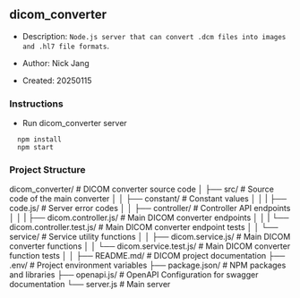 ## dicom_converter

- Description: `Node.js server that can convert .dcm files into images and .hl7 file formats`.

- Author: Nick Jang
- Created: 20250115

### Instructions

- Run dicom_converter server

```
  npm install
  npm start
```

### Project Structure
dicom_converter/                                    # DICOM converter source code
│       ├── src/                                    # Source code of the main converter
│       │   ├── constant/                           # Constant values
│       │   |   ├── code.js/                        # Server error codes
│       │   ├── controller/                         # Controller API endpoints
│       │   |   ├── dicom.controller.js/            # Main DICOM converter endpoints
│       │   |   └── dicom.controller.test.js/       # Main DICOM converter endpoint tests
│       │   └── service/                            # Service utility functions
│       │       ├── dicom.service.js/               # Main DICOM converter functions
│       │       └── dicom.service.test.js/          # Main DICOM converter function tests
│       │
├── README.md/                                      # DICOM project documentation
├── .env/                                           # Project environment variables
├── package.json/                                   # NPM packages and libraries
├── openapi.js/                                     # OpenAPI Configuration for swagger documentation
└── server.js                                       # Main server
